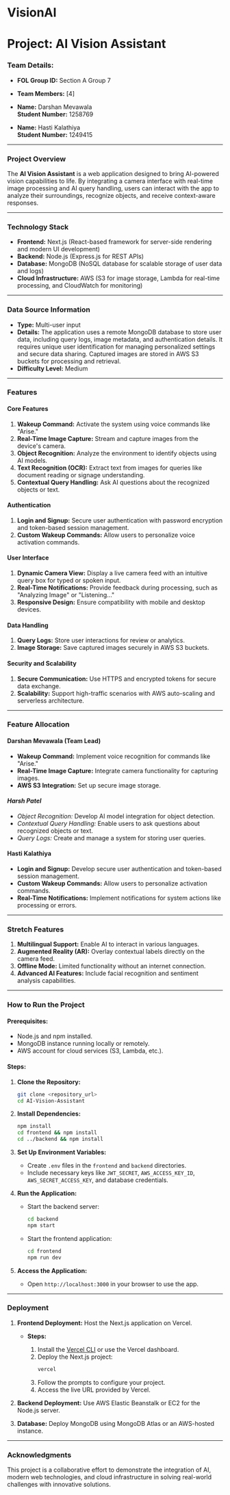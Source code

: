 # VisionAI

# Project: AI Vision Assistant

### **Team Details:**
- **FOL Group ID:** Section A Group 7
- **Team Members:** [4]

- **Name:** Darshan Mevawala  
  **Student Number:** 1258769

- **Name:** Hasti Kalathiya  
  **Student Number:** 1249415

<!-- Add your Name Here -->

---

### **Project Overview**
The **AI Vision Assistant** is a web application designed to bring AI-powered vision capabilities to life. By integrating a camera interface with real-time image processing and AI query handling, users can interact with the app to analyze their surroundings, recognize objects, and receive context-aware responses. 

---

### **Technology Stack**
- **Frontend:** Next.js (React-based framework for server-side rendering and modern UI development)
- **Backend:** Node.js (Express.js for REST APIs)
- **Database:** MongoDB (NoSQL database for scalable storage of user data and logs)
- **Cloud Infrastructure:** AWS (S3 for image storage, Lambda for real-time processing, and CloudWatch for monitoring)

---

### **Data Source Information**
- **Type:** Multi-user input
- **Details:** The application uses a remote MongoDB database to store user data, including query logs, image metadata, and authentication details. It requires unique user identification for managing personalized settings and secure data sharing. Captured images are stored in AWS S3 buckets for processing and retrieval.  
- **Difficulty Level:** Medium

---

### **Features**
#### **Core Features**
1. **Wakeup Command:** Activate the system using voice commands like "Arise."
2. **Real-Time Image Capture:** Stream and capture images from the device's camera.
3. **Object Recognition:** Analyze the environment to identify objects using AI models.
4. **Text Recognition (OCR):** Extract text from images for queries like document reading or signage understanding.
5. **Contextual Query Handling:** Ask AI questions about the recognized objects or text.

#### **Authentication**
1. **Login and Signup:** Secure user authentication with password encryption and token-based session management.
2. **Custom Wakeup Commands:** Allow users to personalize voice activation commands.

#### **User Interface**
1. **Dynamic Camera View:** Display a live camera feed with an intuitive query box for typed or spoken input.
2. **Real-Time Notifications:** Provide feedback during processing, such as "Analyzing Image" or "Listening..." 
3. **Responsive Design:** Ensure compatibility with mobile and desktop devices.

#### **Data Handling**
1. **Query Logs:** Store user interactions for review or analytics.
2. **Image Storage:** Save captured images securely in AWS S3 buckets.

#### **Security and Scalability**
1. **Secure Communication:** Use HTTPS and encrypted tokens for secure data exchange.
2. **Scalability:** Support high-traffic scenarios with AWS auto-scaling and serverless architecture.

---

### **Feature Allocation**
#### **Darshan Mevawala (Team Lead)**
- **Wakeup Command:** Implement voice recognition for commands like "Arise."
- **Real-Time Image Capture:** Integrate camera functionality for capturing images.
- **AWS S3 Integration:** Set up secure image storage.

#### *Harsh Patel*
- *Object Recognition:* Develop AI model integration for object detection.
- *Contextual Query Handling:* Enable users to ask questions about recognized objects or text.
- *Query Logs:* Create and manage a system for storing user queries.

#### **Hasti Kalathiya**
- **Login and Signup:** Develop secure user authentication and token-based session management.
- **Custom Wakeup Commands:** Allow users to personalize activation commands.
- **Real-Time Notifications:** Implement notifications for system actions like processing or errors.

<!-- Team Add Your feature here -->
---

### **Stretch Features**
1. **Multilingual Support:** Enable AI to interact in various languages.
2. **Augmented Reality (AR):** Overlay contextual labels directly on the camera feed.
3. **Offline Mode:** Limited functionality without an internet connection.
4. **Advanced AI Features:** Include facial recognition and sentiment analysis capabilities.

---

### **How to Run the Project**
#### **Prerequisites:**
- Node.js and npm installed.
- MongoDB instance running locally or remotely.
- AWS account for cloud services (S3, Lambda, etc.).

#### **Steps:**
1. **Clone the Repository:**
   ```bash
   git clone <repository_url>
   cd AI-Vision-Assistant
   ```

2. **Install Dependencies:**
   ```bash
   npm install
   cd frontend && npm install
   cd ../backend && npm install
   ```

3. **Set Up Environment Variables:**
   - Create `.env` files in the `frontend` and `backend` directories.
   - Include necessary keys like `JWT_SECRET`, `AWS_ACCESS_KEY_ID`, `AWS_SECRET_ACCESS_KEY`, and database credentials.

4. **Run the Application:**
   - Start the backend server:
     ```bash
     cd backend
     npm start
     ```
   - Start the frontend application:
     ```bash
     cd frontend
     npm run dev
     ```

5. **Access the Application:**
   - Open `http://localhost:3000` in your browser to use the app.

---

### **Deployment**
1. **Frontend Deployment:** Host the Next.js application on Vercel.
   - **Steps:**
   
     1. Install the [Vercel CLI](https://vercel.com/docs/cli) or use the Vercel dashboard.
     2. Deploy the Next.js project:
        ```bash
        vercel
        ```
     3. Follow the prompts to configure your project.
     4. Access the live URL provided by Vercel.

2. **Backend Deployment:** Use AWS Elastic Beanstalk or EC2 for the Node.js server.
3. **Database:** Deploy MongoDB using MongoDB Atlas or an AWS-hosted instance.

---

### **Acknowledgments**
This project is a collaborative effort to demonstrate the integration of AI, modern web technologies, and cloud infrastructure in solving real-world challenges with innovative solutions.
